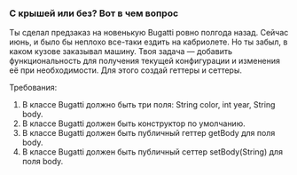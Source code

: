 
### С крышей или без? Вот в чем вопрос

Ты сделал предзаказ на новенькую Bugatti ровно полгода назад. Сейчас июнь, и было бы неплохо все-таки
ездить на кабриолете. Но ты забыл, в каком кузове заказывал машину. Твоя задача &mdash; добавить функциональность для
получения текущей конфигурации и изменения её при необходимости. Для этого создай геттеры и сеттеры.


Требования:
1.	В классе Bugatti должно быть три поля: String color, int year, String body.
2.	В классе Bugatti должен быть конструктор по умолчанию.
3.	В классе Bugatti должен быть публичный геттер getBody для поля body.
4.	В классе Bugatti должен быть публичный сеттер setBody(String) для поля body.


